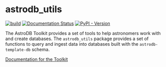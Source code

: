 # astrodb_utils
[![build](https://github.com/astrodbtoolkit/astrodb-scripts/actions/workflows/run_tests.yml/badge.svg)](https://github.com/astrodbtoolkit/astrodb-scripts/actions/workflows/run_tests.yml)
[![Documentation Status](https://readthedocs.org/projects/astrodb-utils/badge/?version=latest)](https://astrodb-utils.readthedocs.io/en/latest/)
[![PyPI - Version](https://img.shields.io/pypi/v/astrodb-utils)](https://pypi.org/project/astrodb-utils/)

The AstroDB Toolkit provides a set of tools to help astronomers work with and create databases. 
The `astrodb_utils` package provides a set of functions to query and ingest data into databases built with the `astrodb-template-db` schema.

[Documentation for the Toolkit](https://astrodb-utils.readthedocs.io/en/latest/)